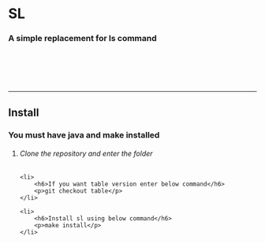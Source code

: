 <h1>SL</h1>
<h3>A simple replacement for ls command</h3>
<br><br><br><br>
<hr>
<h2>Install</h2>
<h3>You must have java and make installed</h3>
<ol>
    <li>
        <h6>Clone the repository and enter the folder</h6>
    </li>

    <li>
        <h6>If you want table version enter below command</h6>
        <p>git checkout table</p>
    </li>

    <li>
        <h6>Install sl using below command</h6>
        <p>make install</p>
    </li>
</ol>

